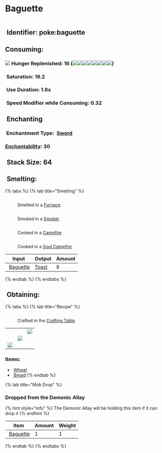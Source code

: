 # Baguette

<figure><img src="https://github.com/user-attachments/assets/faa23787-87a1-4aee-8d45-01ec89b1e3d2" alt=""><figcaption></figcaption></figure>

## <img src="https://minecraft.wiki/images/Name_Tag_JE2_BE2.png?cbdc1" alt="" data-size="line"> Identifier: **poke:baguette** <a href="#identifier" id="identifier"></a>

## Consuming:

### &#x20;    ![](https://wiki.bedrock.dev/assets/images/concepts/emojis/hud/food.png) **Hunger Replenished**: 16 (![](https://wiki.bedrock.dev/assets/images/concepts/emojis/hud/food.png)![](https://wiki.bedrock.dev/assets/images/concepts/emojis/hud/food.png)![](https://wiki.bedrock.dev/assets/images/concepts/emojis/hud/food.png)![](https://wiki.bedrock.dev/assets/images/concepts/emojis/hud/food.png)![](https://wiki.bedrock.dev/assets/images/concepts/emojis/hud/food.png)![](https://wiki.bedrock.dev/assets/images/concepts/emojis/hud/food.png)![](https://wiki.bedrock.dev/assets/images/concepts/emojis/hud/food.png)![](https://wiki.bedrock.dev/assets/images/concepts/emojis/hud/food.png))

### &#x20;    <img src="https://minecraft.wiki/images/Saturation_JE1.png?dbba6" alt="" data-size="line"> **Saturation**: 19.2

### &#x20;    <img src="https://minecraft.wiki/images/Clock_JE3_BE3.gif?8eaae" alt="" data-size="line"> **Use Duration**: 1.6s

### &#x20;    <img src="https://minecraft.wiki/images/Slowness_JE4.png?d415c" alt="" data-size="line"> **Speed Modifier while Consuming**: 0.32

## <img src="https://minecraft.wiki/images/thumb/Enchanting_Table.gif/150px-Enchanting_Table.gif?904a7" alt="" data-size="line"> Enchanting

### &#x20;    <img src="https://minecraft.wiki/images/Enchanted_Book.gif?b21c4" alt="" data-size="line"> Enchantment Type: <img src="https://minecraft.wiki/images/Iron_Sword_JE2_BE2.png?62770" alt="" data-size="line"> [Sword](https://minecraft.wiki/w/Sword#Enchantments)

### &#x20;    [Enchantability](https://minecraft.wiki/w/Enchanting\_mechanics#Enchantability): 30

## <img src="https://minecraft.wiki/images/Light_Gray_Bundle_JE1_BE1.png?b552e" alt="" data-size="line"> Stack Size: 64

## <img src="https://github.com/user-attachments/assets/2033baae-dc33-4acd-a5a3-52e549146bea" alt="" data-size="line"> Smelting:

{% tabs %}
{% tab title="Smelting" %}
<div>

<figure><img src="https://minecraft.wiki/images/Lit_Furnace_(S).gif?40e71" alt=""><figcaption><p>Smelted in a <a href="https://minecraft.wiki/w/Furnace">Furnace</a></p></figcaption></figure>

 

<figure><img src="https://minecraft.wiki/images/thumb/Lit_Smoker_(S)_JE2_BE2.gif/150px-Lit_Smoker_(S)_JE2_BE2.gif?0ee63" alt=""><figcaption><p>Smoked in a <a href="https://minecraft.wiki/w/Smoker">Smoker</a></p></figcaption></figure>

 

<figure><img src="https://minecraft.wiki/images/thumb/Campfire_JE2_BE2.gif/150px-Campfire_JE2_BE2.gif?742be" alt=""><figcaption><p>Cooked in a <a href="https://minecraft.wiki/w/Campfire">Campfire</a></p></figcaption></figure>

 

<figure><img src="https://minecraft.wiki/images/thumb/Soul_Campfire_JE1_BE1.gif/150px-Soul_Campfire_JE1_BE1.gif?bf4a7" alt=""><figcaption><p>Cooked in a <a href="https://minecraft.wiki/w/Soul_Campfire">Soul Campfire</a></p></figcaption></figure>

</div>

<table><thead><tr><th>Input</th><th>Output</th><th data-type="number">Amount</th></tr></thead><tbody><tr><td><img src="https://github.com/user-attachments/assets/faa23787-87a1-4aee-8d45-01ec89b1e3d2" alt="" data-size="line"> <a href="baguette.md">Baguette</a></td><td><img src="https://github.com/user-attachments/assets/32798c35-58b5-420e-920e-2d6ee12c84aa" alt="" data-size="line"><a href="toast.md">Toast</a></td><td>8</td></tr></tbody></table>
{% endtab %}
{% endtabs %}

## <img src="https://minecraft.wiki/images/thumb/Crafting_Table_JE4_BE3.png/150px-Crafting_Table_JE4_BE3.png?5767f" alt="" data-size="line"> Obtaining:

{% tabs %}
{% tab title="Recipe" %}
<figure><img src="https://minecraft.wiki/images/thumb/Crafting_Table_JE4_BE3.png/150px-Crafting_Table_JE4_BE3.png?5767f" alt=""><figcaption><p>Crafted in the <a href="https://minecraft.wiki/w/Crafting_Table">Crafting Table</a></p></figcaption></figure>

|                                                              |                                                              |                                                              |
| :----------------------------------------------------------: | :----------------------------------------------------------: | ------------------------------------------------------------ |
|                                                              |                                                              | ![](https://minecraft.wiki/images/Wheat\_JE2\_BE2.png?b8cd3) |
|                                                              | ![](https://minecraft.wiki/images/Bread\_JE3\_BE3.png?e1046) |                                                              |
| ![](https://minecraft.wiki/images/Wheat\_JE2\_BE2.png?b8cd3) |                                                              |                                                              |

### Items:

* <img src="https://minecraft.wiki/images/Wheat_JE2_BE2.png?b8cd3" alt="" data-size="line"> [Wheat](https://minecraft.wiki/w/Wheat)
* <img src="https://minecraft.wiki/images/Bread_JE3_BE3.png?e1046" alt="" data-size="line"> [Bread](https://minecraft.wiki/w/Bread)
{% endtab %}

{% tab title="Mob Drop" %}
### Dropped from the Demonic Allay

{% hint style="info" %}
The Demonic Allay will be holding this item if it can drop it
{% endhint %}

| Item                                                                                                                                        | Amount | Weight |
| ------------------------------------------------------------------------------------------------------------------------------------------- | ------ | ------ |
| <img src="https://github.com/user-attachments/assets/faa23787-87a1-4aee-8d45-01ec89b1e3d2" alt="" data-size="line"> [Baguette](baguette.md) | 1      | 1      |
{% endtab %}
{% endtabs %}

